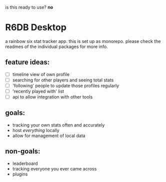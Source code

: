 is this ready to use? **no**

# R6DB Desktop
a rainbow six stat tracker app.
this is set up as monorepo. please check the readmes of the individual packages for more info.

## feature ideas:  

 - [ ] timeline view of own profile
 - [ ] searching for other players and seeing total stats
 - [ ] 'following' people to update those profiles regularly
 - [ ] 'recently played with' list
 - [ ] api to allow integration with other tools

## goals:
 - tracking your own stats often and accurately
 - host *everything* locally
 - allow for management of local data

## non-goals:
 - leaderboard
 - tracking everyone you ever came across
 - plugins

